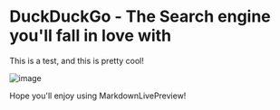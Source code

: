 # DuckDuckGo - The Search engine you'll fall in love with

This is a test, and this is pretty cool!

![image](http://afterishtar.pl/images/100x100.gif)

Hope you'll enjoy using MarkdownLivePreview!
